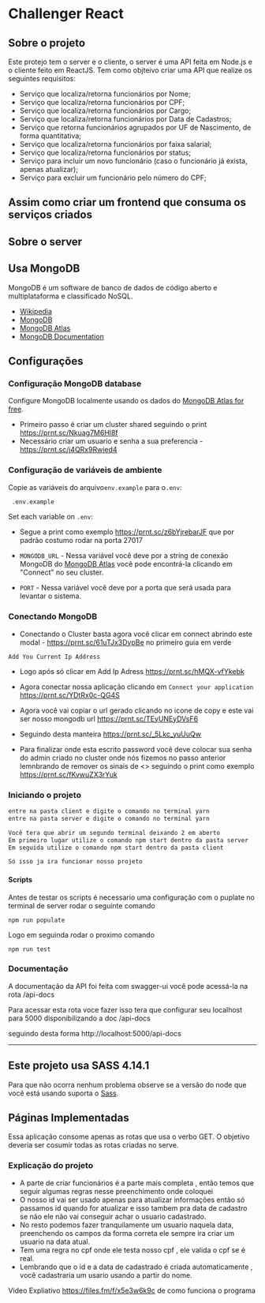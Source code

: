# Challenger React

## Sobre o projeto

Este protejo tem o server e o cliente, o server é uma API feita em Node.js e o cliente feito em ReactJS.
Tem como objteivo criar uma API que realize os seguintes requisitos:

- Serviço que localiza/retorna funcionários por Nome;
- Serviço que localiza/retorna funcionários por CPF;
- Serviço que localiza/retorna funcionários por Cargo;
- Serviço que localiza/retorna funcionários por Data de Cadastros;
- Serviço que retorna funcionários agrupados por UF de Nascimento, de forma quantitativa;
- Serviço que localiza/retorna funcionários por faixa salarial;
- Serviço que localiza/retorna funcionários por status;
- Serviço para incluir um novo funcionário (caso o funcionário já exista, apenas atualizar);
- Serviço para excluir um funcionário pelo número do CPF;

## Assim como criar um frontend que consuma os serviços criados

## Sobre o server

## Usa MongoDB

MongoDB é um software de banco de dados de código aberto e multiplataforma e classificado NoSQL.

- [Wikipedia](https://pt.wikipedia.org/wiki/MongoDB)
- [MongoDB](https://www.mongodb.com/)
- [MongoDB Atlas](https://mongodb.com/atlas)
- [MongoDB Documentation](https://docs.mongodb.com/)

## Configurações


### Configuração MongoDB database

Configure MongoDB localmente usando os dados do [MongoDB Atlas for free](https://mongodb.com/atlas).

- Primeiro passo é criar um cluster shared seguindo o print https://prnt.sc/Nkuag7M6Hl8f
- Necessário criar um usuario e senha a sua preferencia - https://prnt.sc/j4QRx9Rwied4

### Configuração de variáveis de ambiente

Copie as variáveis do arquivo`env.example` para o`.env`:

```bash
 .env.example
```

Set each variable on `.env`:

- Segue a print como exemplo  https://prnt.sc/z6bYjrebarJF que por padrão costumo rodar na porta 27017 

- `MONGODB_URL` - Nessa variável você deve por a string de conexão MongoDB do [MongoDB Atlas](https://mongodb.com/atlas) você pode encontrá-la clicando em "Connect" no seu cluster.
- `PORT` - Nessa variável você deve por a porta que será usada para levantar o sistema.


### Conectando MongoDB

- Conectando o Cluster basta agora você clicar em connect abrindo este modal - https://prnt.sc/61uTJx3DypBe no primeiro guia em verde

```Add You Current Ip Address ```
- Logo após só clicar em Add Ip Adress https://prnt.sc/hMQX-vfYkebk

- Agora conectar nossa aplicação clicando em ```Connect your application ``` https://prnt.sc/YDtRx0c-QG4S

- Agora você vai copiar o url gerado clicando no icone de copy e este vai ser nosso mongodb url https://prnt.sc/TEyUNEyDVsF6

- Seguindo desta manteira https://prnt.sc/_5Lkc_yuUuQw

- Para finalizar onde esta escrito password você deve colocar sua senha do admin criado no cluster onde nós fizemos no passo anterior lemnbrando de remover os sinais de <> seguindo o print como exemplo https://prnt.sc/fKvwuZX3rYuk

### Iniciando o projeto

```bash
entre na pasta client e digite o comando no terminal yarn
entre na pasta server e digite o comando no terminal yarn

Você tera que abrir um segundo terminal deixando 2 em aberto
Em primeiro lugar utilize o comando npm start dentro da pasta server
Em seguida utilize o comando npm start dentro da pasta client

Só isso ja ira funcionar nosso projeto
```
#### Scripts
Antes de testar os scripts é necessario uma configuração com o puplate no terminal de server rodar o seguinte comando

```
npm run populate
```

Logo em seguinda rodar o proximo comando 

```
npm run test
```

### Documentação


A documentação da API foi feita com swagger-ui você pode acessá-la na rota /api-docs

Para acessar esta rota voce fazer isso tera que configurar seu localhost para 5000 disponibilizando a doc /api-docs

seguindo desta forma http://localhost:5000/api-docs

---


## Este projeto usa SASS 4.14.1

Para que não ocorra nenhum problema observe se a versão do node que você está usando suporta o [Sass](https://sass-lang.com/).

## Páginas Implementadas

Essa aplicação consome apenas as rotas que usa o verbo GET. O objetivo deveria ser cosumir todas as rotas criadas no serve.


### Explicação do projeto

- A parte de criar funcionários é a parte mais completa , então temos que seguir algumas regras nesse preenchimento onde coloquei
- O nosso id vai ser usado apenas para atualizar informações então só passamos id quando for atualizar e isso tambem pra data de cadastro se não ele não vai conseguir achar o usuario cadastrado.
- No resto podemos fazer tranquilamente um usuario naquela data, preenchendo os campos da forma correta ele sempre ira criar um usuario
na data atual.
- Tem uma regra no cpf onde ele testa nosso cpf , ele valida o cpf se é real. 
- Lembrando que o id e a data de cadastrado é criada automaticamente , você cadastraria um usario usando a partir do nome.

Video Expliativo https://files.fm/f/x5e3w6k9c de como funciona o programa
